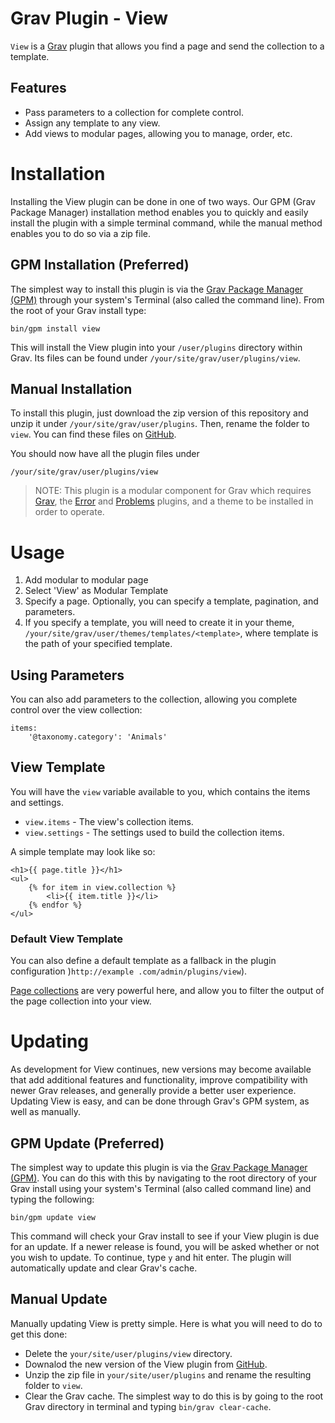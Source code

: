 # Grav Plugin - View

`View` is a [Grav](http://github.com/getgrav/grav) plugin that allows you find a page and send the collection to a template.

## Features

* Pass parameters to a collection for complete control.
* Assign any template to any view.
* Add views to modular pages, allowing you to manage, order, etc.

# Installation

Installing the View plugin can be done in one of two ways. Our GPM (Grav Package Manager) installation method enables you to quickly and easily install the plugin with a simple terminal command, while the manual method enables you to do so via a zip file.

## GPM Installation (Preferred)

The simplest way to install this plugin is via the [Grav Package Manager (GPM)](http://learn.getgrav.org/advanced/grav-gpm) through your system's Terminal (also called the command line).  From the root of your Grav install type:

    bin/gpm install view

This will install the View plugin into your `/user/plugins` directory within Grav. Its files can be found under `/your/site/grav/user/plugins/view`.

## Manual Installation

To install this plugin, just download the zip version of this repository and unzip it under `/your/site/grav/user/plugins`. Then, rename the folder to `view`. You can find these files on [GitHub](https://github.com/ellioseven/grav-plugin-view).

You should now have all the plugin files under

	/your/site/grav/user/plugins/view

> NOTE: This plugin is a modular component for Grav which requires [Grav](http://github.com/getgrav/grav), the [Error](https://github.com/getgrav/grav-plugin-error) and [Problems](https://github.com/getgrav/grav-plugin-problems) plugins, and a theme to be installed in order to operate.

# Usage

1. Add modular to modular page
2. Select 'View' as Modular Template
3. Specify a page. Optionally, you can specify a template, pagination, and parameters.
4. If you specify a template, you will need to create it in your theme, 
`/your/site/grav/user/themes/templates/<template>`, where template is the path of your specified template.

## Using Parameters

You can also add parameters to the collection, allowing you complete control over the view collection:

```
items:
    '@taxonomy.category': 'Animals'
``` 

## View Template
 
You will have the `view` variable available to you, which contains the items and settings.

* `view.items` - The view's collection items.
* `view.settings` - The settings used to build the collection items.

A simple template may look like so:

```
<h1>{{ page.title }}</h1>
<ul>
    {% for item in view.collection %}
        <li>{{ item.title }}</li>
    {% endfor %}
</ul>
```

### Default View Template

You can also define a default template as a fallback in the plugin configuration )`http://example
.com/admin/plugins/view`).

[Page collections](http://learn.getgrav.org/content/collections) are very powerful here, and allow you to filter the 
output of the page collection into your view.

# Updating

As development for View continues, new versions may become available that add additional features and functionality, improve compatibility with newer Grav releases, and generally provide a better user experience. Updating View is easy, and can be done through Grav's GPM system, as well as manually.

## GPM Update (Preferred)

The simplest way to update this plugin is via the [Grav Package Manager (GPM)](http://learn.getgrav.org/advanced/grav-gpm). You can do this with this by navigating to the root directory of your Grav install using your system's Terminal (also called command line) and typing the following:

    bin/gpm update view

This command will check your Grav install to see if your View plugin is due for an update. If a newer release is found, you will be asked whether or not you wish to update. To continue, type `y` and hit enter. The plugin will automatically update and clear Grav's cache.

## Manual Update

Manually updating View is pretty simple. Here is what you will need to do to get this done:

* Delete the `your/site/user/plugins/view` directory.
* Downalod the new version of the View plugin from [GitHub](hhttps://github.com/ellioseven/grav-plugin-view).
* Unzip the zip file in `your/site/user/plugins` and rename the resulting folder to `view`.
* Clear the Grav cache. The simplest way to do this is by going to the root Grav directory in terminal and typing `bin/grav clear-cache`.
